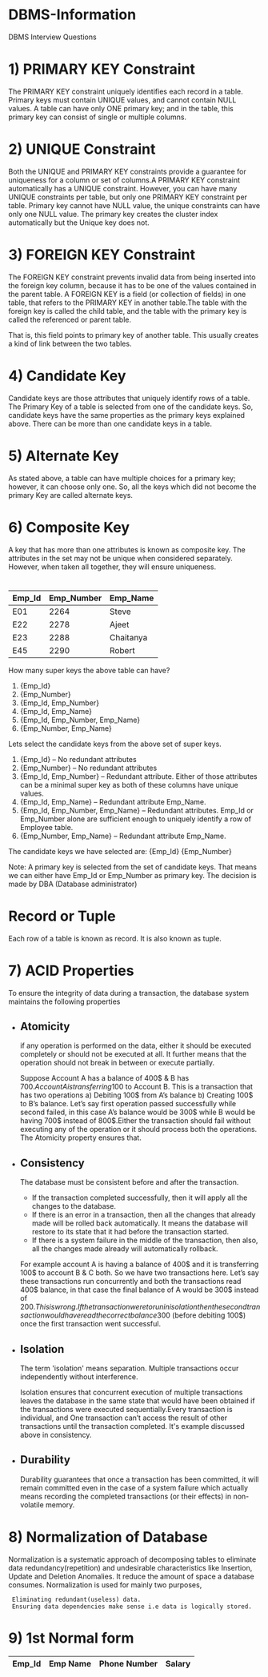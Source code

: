 # DBMS-Information
DBMS Interview Questions
# 1) PRIMARY KEY Constraint
The PRIMARY KEY constraint uniquely identifies each record in a table. Primary keys must contain UNIQUE values, and cannot contain NULL values. A table can have only ONE primary key; and in the table, this primary key can consist of single or multiple columns.
# 2) UNIQUE Constraint
Both the UNIQUE and PRIMARY KEY constraints provide a guarantee for uniqueness for a column or set of columns.A PRIMARY KEY constraint automatically has a UNIQUE constraint.
However, you can have many UNIQUE constraints per table, but only one PRIMARY KEY constraint per table. Primary key cannot have NULL value, the unique constraints can have only one NULL value. The primary key creates the cluster index automatically but the Unique key does not.
# 3) FOREIGN KEY Constraint
The FOREIGN KEY constraint prevents invalid data from being inserted into the foreign key column, because it has to be one of the values contained in the parent table.
A FOREIGN KEY is a field (or collection of fields) in one table, that refers to the PRIMARY KEY in another table.The table with the foreign key is called the child table, and the table with the primary key is called the referenced or parent table.

That is, this field points to primary key of another table. This usually creates a kind of link between the two tables.
# 4) Candidate Key
Candidate keys are those attributes that uniquely identify rows of a table. The Primary Key of a table is selected from one of the candidate keys. So, candidate keys have the same properties as the primary keys explained above. There can be more than one candidate keys in a table.

# 5) Alternate Key
As stated above, a table can have multiple choices for a primary key; however, it can choose only one. So, all the keys which did not become the primary Key are called alternate keys.

# 6) Composite Key
A key that has more than one attributes is known as composite key. The attributes in the set may not be unique when considered separately. However, when taken all together, they will ensure uniqueness.

#
|Emp_Id |	Emp_Number |	Emp_Name
|------ |----------  |    --------
| E01    | 2264          |Steve
|E22	|2278	        |Ajeet
|E23	|2288	        |Chaitanya
|E45	|2290	        |Robert

How many super keys the above table can have?
1. {Emp_Id}
2. {Emp_Number}
3. {Emp_Id, Emp_Number}
4. {Emp_Id, Emp_Name}
5. {Emp_Id, Emp_Number, Emp_Name}
6. {Emp_Number, Emp_Name}

Lets select the candidate keys from the above set of super keys.

1. {Emp_Id} – No redundant attributes
2. {Emp_Number} – No redundant attributes
3. {Emp_Id, Emp_Number} – Redundant attribute. Either of those attributes can be a minimal super key as both of these columns have unique values.
4. {Emp_Id, Emp_Name} – Redundant attribute Emp_Name.
5. {Emp_Id, Emp_Number, Emp_Name} – Redundant attributes. Emp_Id or Emp_Number alone are sufficient enough to uniquely identify a row of Employee table.
6. {Emp_Number, Emp_Name} – Redundant attribute Emp_Name.

The candidate keys we have selected are:
{Emp_Id}
{Emp_Number}

Note: A primary key is selected from the set of candidate keys. That means we can either have Emp_Id or Emp_Number as primary key. The decision is made by DBA (Database administrator)
# Record or Tuple
Each row of a table is known as record. It is also known as tuple. 

# 7) ACID Properties
To ensure the integrity of data during a transaction, the database system maintains the following properties
  - ## Atomicity
     if any operation is performed on the data, either it should be executed completely or should not be executed at all. It further means that the operation should not break in between or execute partially.
     
     Suppose Account A has a balance of 400$ & B has 700$. Account A is transferring 100$ to Account B. This is a transaction that has two operations a) Debiting 100$ from A’s balance b) Creating 100$ to B’s balance. Let’s say first operation passed successfully while second failed, in this case A’s balance would be 300$ while B would be having 700$ instead of 800$.Either the transaction should fail without executing any of the operation or it should process both the operations. The Atomicity property ensures that.
  - ## Consistency
    The database must be consistent before and after the transaction.
     - If the transaction completed successfully, then it will apply all the changes to the database.
     - If there is an error in a transaction, then all the changes that already made will be rolled back automatically. It means the database will restore to its state that it had before the transaction started.
    - If there is a system failure in the middle of the transaction, then also, all the changes made already will automatically rollback. 
    
    For example account A is having a balance of 400$ and it is transferring 100$ to account B & C both. So we have two transactions here. Let’s say these transactions run concurrently and both the transactions read 400$ balance, in that case the final balance of A would be 300$ instead of 200$. This is wrong. If the transaction were to run in isolation then the second transaction would have read the correct balance 300$ (before debiting 100$) once the first transaction went successful.
 - ## Isolation
   The term 'isolation' means separation. Multiple transactions occur independently without interference. 
  
     Isolation ensures that concurrent execution of multiple transactions leaves the database in the same state that would have been obtained if the transactions were executed   sequentially.Every transaction is individual, and One transaction can’t access the result of other transactions until the transaction completed.  It's example discussed above in consistency.
 - ## Durability
   Durability guarantees that once a transaction has been committed, it will remain committed even in the case of a system failure which actually means recording the completed   transactions (or their effects) in non-volatile memory.
# 8) Normalization of Database
Normalization is a systematic approach of decomposing tables to eliminate data redundancy(repetition) and undesirable characteristics like Insertion, Update and Deletion Anomalies. It reduce the amount of space a database consumes.
    Normalization is used for mainly two purposes,

     Eliminating redundant(useless) data.
     Ensuring data dependencies make sense i.e data is logically stored.
 # 9) 1st Normal form 
 
  |Emp_Id |	Emp Name |	Phone Number | Salary
  |------ |----------|   ------      | ----
  
